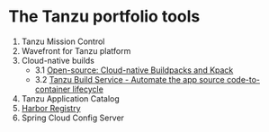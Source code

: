 # The Tanzu portfolio tools 

1. Tanzu Mission Control
2. Wavefront for Tanzu platform
3. Cloud-native builds
    - 3.1 [Open-source: Cloud-native Buildpacks and Kpack](/todos-docs/tbs.md)
    - 3.2 [Tanzu Build Service - Automate the app source code-to-container lifecycle](/todos-docs/tbs-install.md)
4. Tanzu Application Catalog
5. [Harbor Registry](/todos-docs/local-harbor.md)
6. Spring Cloud Config Server